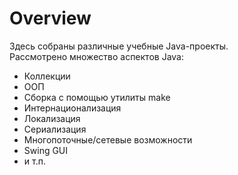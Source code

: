 # Overview
Здесь собраны различные учебные Java-проекты.  
Рассмотрено множество аспектов Java:
  * Коллекции
  * ООП
  * Сборка с помощью утилиты make
  * Интернационализация
  * Локализация
  * Сериализация
  * Многопоточные/сетевые возможности
  * Swing GUI
  * и т.п.
